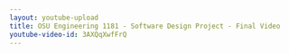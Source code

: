 ```yaml
---
layout: youtube-upload
title: OSU Engineering 1181 - Software Design Project - Final Video
youtube-video-id: 3AXQqXwfFrQ
---
```

